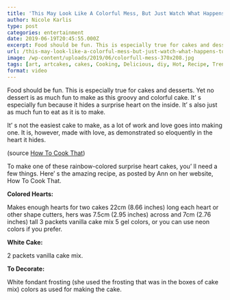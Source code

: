 ```yaml
---
title: 'This May Look Like A Colorful Mess, But Just Watch What Happens To It'
author: Nicole Karlis
type: post
categories: entertainment
date: 2019-06-19T20:45:55.000Z
excerpt: Food should be fun. This is especially true for cakes and desserts. Yet no dessert is as much fun to make as this groovy and colorful cake.
url: /this-may-look-like-a-colorful-mess-but-just-watch-what-happens-to-it/
image: /wp-content/uploads/2019/06/colorfull-mess-370x208.jpg
tags: [art, artcakes, cakes, Cooking, Delicious, diy, Hot, Recipe, Trends]
format: video
---
```


Food should be fun. This is especially true for cakes and desserts. Yet no dessert is as much fun to make as this groovy and colorful cake. It’ s especially fun because it hides a surprise heart on the inside. It’ s also just as much fun to eat as it is to make.

It’ s not the easiest cake to make, as a lot of work and love goes into making one. It is, however, made with love, as demonstrated so eloquently in the heart it hides.

(source [How To Cook That](https://web.archive.org/web/20150318023853/https://www.youtube.com/channel/UCsP7Bpw36J666Fct5M8u-ZA))

To make one of these rainbow-colored surprise heart cakes, you’ ll need a few things. Here’ s the amazing recipe, as posted by Ann on her website, How To Cook That.

**Colored Hearts:**

Makes enough hearts for two cakes 22cm (8.66 inches) long each heart or other shape cutters, hers was 7.5cm (2.95 inches) across and 7cm (2.76 inches) tall 3 packets vanilla cake mix 5 gel colors, or you can use neon colors if you prefer.

**White Cake:**

2 packets vanilla cake mix.

**To Decorate:**

White fondant frosting (she used the frosting that was in the boxes of cake mix) colors as used for making the cake.
